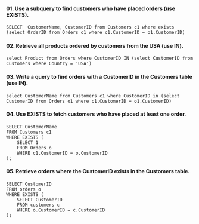 #### 01. Use a subquery to find customers who have placed orders (use EXISTS).
```
SELECT  CustomerName, CustomerID from Customers c1 where exists (select OrderID from Orders o1 where c1.CustomerID = o1.CustomerID)
```
#### 02. Retrieve all products ordered by customers from the USA (use IN).
```
select Product from Orders where CustomerID IN (select CustomerID from Customers where Country = 'USA')
```
#### 03. Write a query to find orders with a CustomerID in the Customers table (use IN).
```
select CustomerName from Customers c1 where CustomerID in (select CustomerID from Orders o1 where c1.CustomerID = o1.CustomerID)
```
#### 04. Use EXISTS to fetch customers who have placed at least one order.
```
SELECT CustomerName
FROM Customers c1
WHERE EXISTS (
    SELECT 1
    FROM Orders o
    WHERE c1.CustomerID = o.CustomerID
);
```
#### 05. Retrieve orders where the CustomerID exists in the Customers table.
```
SELECT CustomerID
FROM orders o
WHERE EXISTS (
    SELECT CustomerID
    FROM customers c
    WHERE o.CustomerID = c.CustomerID
);
```
